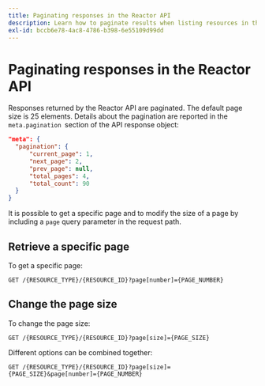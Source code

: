 ```yaml
---
title: Paginating responses in the Reactor API
description: Learn how to paginate results when listing resources in the Reactor API.
exl-id: bccb6e78-4ac8-4786-b398-6e55109d99dd
---
```

# Paginating responses in the Reactor API

Responses returned by the Reactor API are paginated. The default page size is 25 elements. Details about the pagination are reported in the `meta.pagination `section of the API response object:

```json
"meta": {
  "pagination": {
      "current_page": 1,
      "next_page": 2,
      "prev_page": null,
      "total_pages": 4,
      "total_count": 90
  }
}
```

It is possible to get a specific page and to modify the size of a page by including a `page` query parameter in the request path.

## Retrieve a specific page

To get a specific page:

```http
GET /{RESOURCE_TYPE}/{RESOURCE_ID}?page[number]={PAGE_NUMBER}
```

## Change the page size

To change the page size:

```http
GET /{RESOURCE_TYPE}/{RESOURCE_ID}?page[size]={PAGE_SIZE}
```

Different options can be combined together:

```http
GET /{RESOURCE_TYPE}/{RESOURCE_ID}?page[size]={PAGE_SIZE}&page[number]={PAGE_NUMBER}
```
